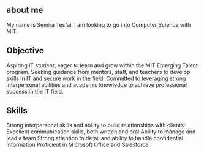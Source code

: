 ## about me 
My name is Semira Tesfai. I am looking to go into Computer Science with MIT.

## Objective
Aspiring IT student, eager to learn and grow within the MIT Emerging Talent program. Seeking guidance from mentors, staff, and teachers to develop skills in IT  and secure work in the field. Committed to leveraging strong interpersonal abilities and academic knowledge to achieve professional success in the IT field.

## Skills 
Strong interpersonal skills and ability to build relationships with clients
Excellent communication skills, both written and oral
Ability to manage and lead a team
Strong attention to detail and ability to handle confidential information
Proficient in Microsoft Office and Salesforce
